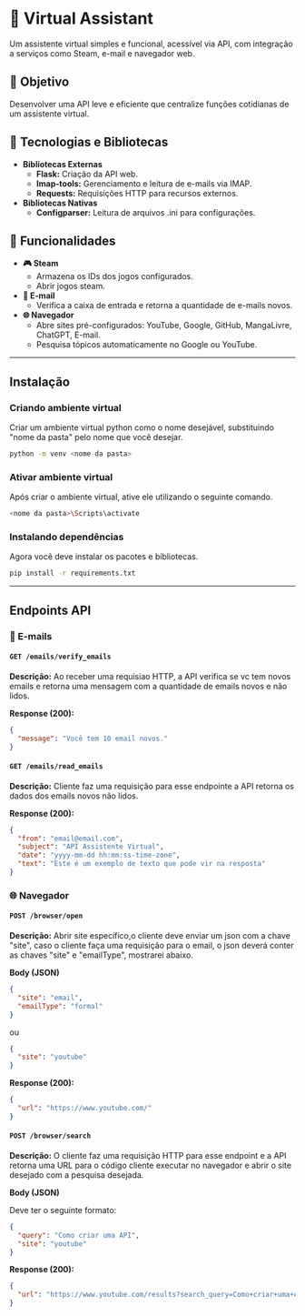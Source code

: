 # 🤖 Virtual Assistant
Um assistente virtual simples e funcional, acessível via API, com integração a serviços como Steam, e-mail e navegador web.

## 🚀 Objetivo
Desenvolver uma API leve e eficiente que centralize funções cotidianas de um assistente virtual.

## 🧰 Tecnologias e Bibliotecas
- **Bibliotecas Externas**
  - **Flask:** Criação da API web.
  - **Imap-tools:** Gerenciamento e leitura de e-mails via IMAP.
  - **Requests:** Requisições HTTP para recursos externos.
- **Bibliotecas Nativas**
  - **Configparser:** Leitura de arquivos .ini para configurações.

## 🎯 Funcionalidades
- **🎮 Steam**
  - Armazena os IDs dos jogos configurados.
  - Abrir jogos steam.
- **📧 E-mail**
  - Verifica a caixa de entrada e retorna a quantidade de e-mails novos.
- **🌐 Navegador**
  - Abre sites pré-configurados: YouTube, Google, GitHub, MangaLivre, ChatGPT, E-mail.
  - Pesquisa tópicos automaticamente no Google ou YouTube.

---

## Instalação
### Criando ambiente virtual
Criar um ambiente virtual python como o nome desejável, substituindo "nome da pasta" pelo nome que você desejar.

```bash
python -m venv <nome da pasta>
```

### Ativar ambiente virtual
Após criar o ambiente virtual, ative ele utilizando o seguinte comando.

```bash
<nome da pasta>\Scripts\activate
```

### Instalando dependências
Agora você deve instalar os pacotes e bibliotecas.

```bash
pip install -r requirements.txt
```

---

## Endpoints API

### 📧 E-mails

#### `GET /emails/verify_emails`

**Descrição:** Ao receber uma requisiao HTTP, a API verifica se vc tem novos emails e retorna uma mensagem com a quantidade de emails novos e não lidos.

**Response (200):**
```json
{
  "message": "Você tem 10 email novos."
}
```

#### `GET /emails/read_emails`

**Descrição:** Cliente faz uma requisição para esse endpointe a API retorna os dados dos emails novos não lidos.

**Response (200):**
```json
{
  "from": "email@email.com",
  "subject": "API Assistente Virtual",
  "date": "yyyy-mm-dd hh:mm:ss-time-zone",
  "text": "Este é um exemplo de texto que pode vir na resposta"
}
```

### 🌐 Navegador

#### `POST /browser/open`

**Descrição:** Abrir site específico,o cliente deve enviar um json com a chave "site", caso o cliente faça uma requisição para o email, o json deverá conter as chaves "site" e "emailType", mostrarei abaixo.

**Body (JSON)**
```json
{
  "site": "email",
  "emailType": "formal"
}
```
ou
```json
{
  "site": "youtube"
}
```

**Response (200):**
```json
{
  "url": "https://www.youtube.com/"
}
```

#### `POST /browser/search`

**Descrição:** O cliente faz uma requisição HTTP para esse endpoint e a API retorna uma URL para o código cliente executar no navegador e abrir o site desejado com a pesquisa desejada.

**Body (JSON)**

Deve ter o seguinte formato:
```json
{
  "query": "Como criar uma API",
  "site": "youtube"
}
```

**Response (200):**
```json
{
  "url": "https://www.youtube.com/results?search_query=Como+criar+uma+API"
}
```